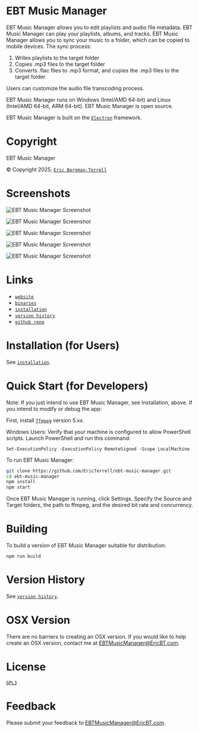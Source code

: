 # EBT Music Manager

EBT Music Manager allows you to edit playlists and audio file metadata. EBT Music Manager can play your playlists, 
albums, and tracks. EBT Music Manager allows you to sync
your music to a folder, which can be copied to mobile devices. The sync process:

1) Writes playlists to the target folder
2) Copies .mp3 files to the target folder
3) Converts .flac files to .mp3 format, and copies the .mp3 files to the target folder

Users can customize the audio file transcoding process.

EBT Music Manager runs on Windows (Intel/AMD 64-bit) and Linux (Intel/AMD 64-bit, ARM 64-bit). EBT Music Manager is open source.

EBT Music Manager is built on the [`Electron`](https://github.com/electron/electron) framework.

# Copyright

EBT Music Manager

&#169; Copyright 2025, [`Eric Bergman-Terrell`](https://www.ericbt.com)

# Screenshots

![`EBT Music Manager Screenshot`](https://www.ericbt.com/artwork/ebt-music-manager/main.png "Main Window")

![`EBT Music Manager Screenshot`](https://www.ericbt.com/artwork/ebt-music-manager/settings.png "Settings")

![`EBT Music Manager Screenshot`](https://www.ericbt.com/artwork/ebt-music-manager/add-tracks-to-playlist.png "Adding Tracks to Playlist")

![`EBT Music Manager Screenshot`](https://www.ericbt.com/artwork/ebt-music-manager/filter.png "Filtering")

![`EBT Music Manager Screenshot`](https://www.ericbt.com/artwork/ebt-music-manager/playback.png "Playback")

# Links

* [`website`](https://www.ericbt.com/ebt-music-manager)
* [`binaries`](https://www.ericbt.com/ebt-music-manager/download)
* [`installation`](https://www.ericbt.com/ebt-music-manager/installation)
* [`version history`](https://www.ericbt.com/ebt-music-manager/versionhistory)
* [`github repo`](https://github.com/EricTerrell/ebt-music-manager)

# Installation (for Users)

See [`installation`](https://www.ericbt.com/ebt-music-manager/installation).

# Quick Start (for Developers)

Note: If you just intend to use EBT Music Manager, see Installation, above. If you intend to modify or debug the app:

First, install [`ffmpeg`](https://ffmpeg.org/) version 5.xx.

Windows Users: Verify that your machine is configured to allow PowerShell scripts. Launch PowerShell and run
this command:

```
Set-ExecutionPolicy -ExecutionPolicy RemoteSigned -Scope LocalMachine
```

To run EBT Music Manager:

```sh
git clone https://github.com/EricTerrell/ebt-music-manager.git
cd ebt-music-manager
npm install
npm start
```

Once EBT Music Manager is running, click Settings. Specify the Source and Target folders, the path to ffmpeg, and the desired bit rate and concurrency.

# Building

To build a version of EBT Music Manager suitable for distribution:

```
npm run build
```

# Version History

See [`version history`](https://www.ericbt.com/ebt-music-manager/versionhistory).

# OSX Version

There are no barriers to creating an OSX version. If you would like to help create an OSX version, contact me at EBTMusicManager@EricBT.com.

# License

[`GPL3`](https://www.gnu.org/licenses/gpl-3.0.en.html)

# Feedback

Please submit your feedback to EBTMusicManager@EricBT.com.